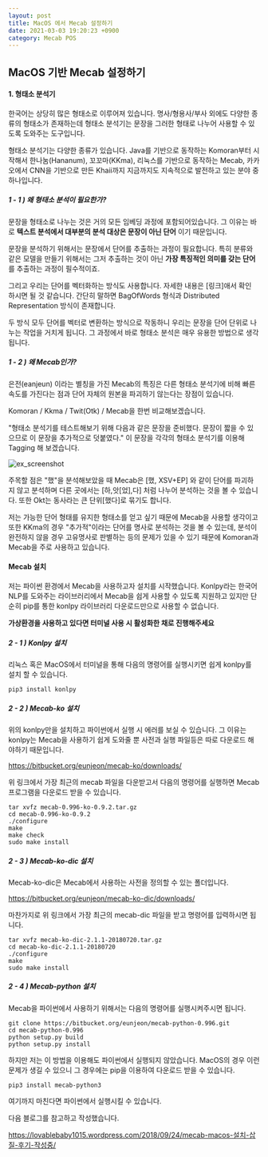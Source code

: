 ```yaml
---
layout: post
title: MacOS 에서 Mecab 설정하기
date: 2021-03-03 19:20:23 +0900
category: Mecab POS
---
```



MacOS 기반 Mecab 설정하기
---

#### 1. 형태소 분석기

한국어는 상당히 많은 형태소로 이루어져 있습니다. 명사/형용사/부사 외에도 다양한 종류의 형태소가 존재하는데 형태소 분석기는 문장을 그러한 형태로 나누어 사용할 수 있도록 도와주는 도구입니다.

형태소 분석기는 다양한 종류가 있습니다. Java를 기반으로 동작하는 Komoran부터 시작해서 한나눔(Hananum), 꼬꼬마(KKma), 리눅스를 기반으로 동작하는 Mecab, 카카오에서 CNN을 기반으로 만든 Khaii까지 지금까지도 지속적으로 발전하고 있는 분야 중 하나입니다.

##### 1 - 1 ) 왜 형태소 분석이 필요한가?

문장을 형태소로 나누는 것은 거의 모든 임베딩 과정에 포함되어있습니다. 그 이유는 바로 **텍스트 분석에서 대부분의 분석 대상은 문장이 아닌 단어** 이기 때문입니다.

문장을 분석하기 위해서는 문장에서 단어를 추출하는 과정이 필요합니다. 특히 분류와 같은 모델을 만들기 위해서는 그저 추출하는 것이 아닌 **가장 특징적인 의미를 갖는 단어** 를 추출하는 과정이 필수적이죠.

그리고 우리는 단어를 벡터화하는 방식도 사용합니다. 자세한 내용은 [링크]애서 확인 하시면 될 것 같습니다. 간단히 말하면 BagOfWords 형식과 Distributed Representation 방식이 존재합니다.

두 방식 모두 단어를 벡터로 변환하는 방식으로 작동하니 우리는 문장을 단어 단위로 나누는 작업을 거치게 됩니다. 그 과정에서 바로 형태소 분석은 매우 유용한 방법으로 생각됩니다.

##### 1 - 2 ) 왜 Mecab인가?

은전(eanjeun) 이라는 별칭을 가진 Mecab의 특징은 다른 형태소 분석기에 비해 빠른 속도를 가진다는 점과 단어 자체의 원본을 파괴하기 않는다는 장점이 있습니다.

Komoran / Kkma / Twit(Otk) / Mecab을 한번 비교해보겠습니다.

"형태소 분석기를 테스트해보기 위해 다음과 같은 문장을 준비했다. 문장이 짧을 수 있으므로 이 문장을 추가적으로 덧붙였다." 이 문장을 각각의 형태소 분석기를 이용해 Tagging 해 보겠습니다.

![ex_screenshot](./post_img/pos_tag.png)

주목할 점은 "했"을 분석해보았을 때 Mecab은 [했, XSV+EP] 와 같이 단어를 파괴하지 않고 분석하며 다른 곳에서는 [하,앗[었],다] 처럼 나누어 분석하는 것을 볼 수 있습니다. 또한 Okt는 동사라는 큰 단위[했다]로 묶기도 합니다.

저는 가능한 단어 형태를 유지한 형태소를 얻고 싶기 때문에 Mecab을 사용할 생각이고 또한 KKma의 경우 "추가적"이라는 단어를 명사로 분석하는 것을 볼 수 있는데, 분석이 완전하지 않을 경우 고유명사로 판별하는 등의 문제가 있을 수 있기 때문에 Komoran과 Mecab을 주로 사용하고 있습니다.

#### Mecab 설치

저는 파이썬 환경에서 Mecab을 사용하고자 설치를 시작했습니다. Konlpy라는 한국어 NLP를 도와주는 라이브러리에서 Mecab을 쉽게 사용할 수 있도록 지원하고 있지만 단순히 pip를 통한 konlpy 라이브러리 다운로드만으로 사용할 수 없습니다.

**가상환경을 사용하고 있다면 터미널 사용 시 활성화한 채로 진행해주세요**

##### 2 - 1 ) Konlpy 설치

리눅스 혹은 MacOS에서 터미널을 통해 다음의 명령어를 실행시키면 쉽게 konlpy를 설치 할 수 있습니다.

```
pip3 install konlpy
```

##### 2 - 2 ) Mecab-ko 설치

위의 konlpy만을 설치하고 파이썬에서 실행 시 에러를 보실 수 있습니다. 그 이유는 konlpy는 Mecab을 사용하기 쉽게 도와줄 뿐 사전과 실행 파일등은 따로 다운로드 해야하기 때문입니다.

https://bitbucket.org/eunjeon/mecab-ko/downloads/

위 링크에서 가장 최근의 mecab 파일을 다운받고서 다음의 명령어를 실행하면 Mecab 프로그램을 다운로드 받을 수 있습니다.

```
tar xvfz mecab-0.996-ko-0.9.2.tar.gz
cd mecab-0.996-ko-0.9.2
./configure
make
make check
sudo make install
```

##### 2 - 3 ) Mecab-ko-dic 설치

Mecab-ko-dic은 Mecab에서 사용하는 사전을 정의할 수 있는 폴더입니다.

https://bitbucket.org/eunjeon/mecab-ko-dic/downloads/

마찬가지로 위 링크에서 가장 최근의 mecab-dic 파일을 받고 명령어를 입력하시면 됩니다.

```
tar xvfz mecab-ko-dic-2.1.1-20180720.tar.gz
cd mecab-ko-dic-2.1.1-20180720
./configure
make
sudo make install
```

##### 2 - 4 ) Mecab-python 설치

Mecab을 파이썬에서 사용하기 위해서는 다음의 명령어를 실행시켜주시면 됩니다.

```
git clone https://bitbucket.org/eunjeon/mecab-python-0.996.git
cd mecab-python-0.996
python setup.py build
python setup.py install
```

하지만 저는 이 방법을 이용해도 파이썬에서 실행되지 않았습니다. MacOS의 경우 이런 문제가 생길 수 있으니 그 경우에는 pip을 이용하여 다운로드 받을 수 있습니다.

```
pip3 install mecab-python3
```

여기까지 마친다면 파이썬에서 실행시킬 수 있습니다.

다음 블로그를 참고하고 작성했습니다.

https://lovablebaby1015.wordpress.com/2018/09/24/mecab-macos-설치-삽질-후기-작성중/
